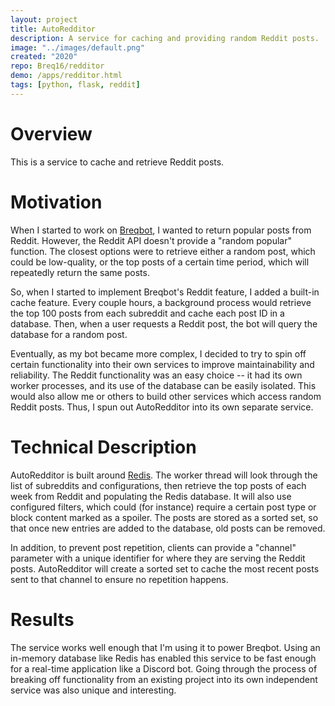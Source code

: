 ```yaml
---
layout: project
title: AutoRedditor
description: A service for caching and providing random Reddit posts.
image: "../images/default.png"
created: "2020"
repo: Breq16/redditor
demo: /apps/redditor.html
tags: [python, flask, reddit]
---
```


# Overview

This is a service to cache and retrieve Reddit posts.

# Motivation

When I started to work on [Breqbot](/projects/breqbot), I wanted to return popular posts from Reddit. However, the Reddit API doesn't provide a "random popular" function. The closest options were to retrieve either a random post, which could be low-quality, or the top posts of a certain time period, which will repeatedly return the same posts.

So, when I started to implement Breqbot's Reddit feature, I added a built-in cache feature. Every couple hours, a background process would retrieve the top 100 posts from each subreddit and cache each post ID in a database. Then, when a user requests a Reddit post, the bot will query the database for a random post.

Eventually, as my bot became more complex, I decided to try to spin off certain functionality into their own services to improve maintainability and reliability. The Reddit functionality was an easy choice -- it had its own worker processes, and its use of the database can be easily isolated. This would also allow me or others to build other services which access random Reddit posts. Thus, I spun out AutoRedditor into its own separate service.

# Technical Description

AutoRedditor is built around [Redis](https://redis.io/). The worker thread will look through the list of subreddits and configurations, then retrieve the top posts of each week from Reddit and populating the Redis database. It will also use configured filters, which could (for instance) require a certain post type or block content marked as a spoiler. The posts are stored as a sorted set, so that once new entries are added to the database, old posts can be removed.

In addition, to prevent post repetition, clients can provide a "channel" parameter with a unique identifier for where they are serving the Reddit posts. AutoRedditor will create a sorted set to cache the most recent posts sent to that channel to ensure no repetition happens.

# Results

The service works well enough that I'm using it to power Breqbot. Using an in-memory database like Redis has enabled this service to be fast enough for a real-time application like a Discord bot. Going through the process of breaking off functionality from an existing project into its own independent service was also unique and interesting.
